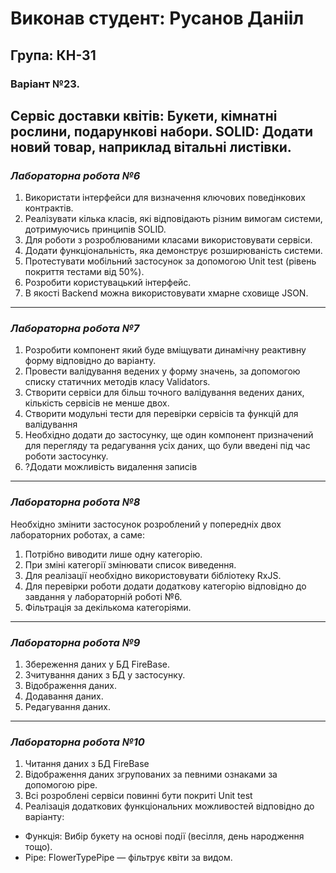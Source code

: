 # Виконав студент: Русанов Данііл #
## Група: КН-31 ##
### **Варіант №23.** ###
Сервіс доставки квітів: Букети, кімнатні рослини, подарункові набори.  SOLID: Додати новий товар, наприклад вітальні листівки.
---

### ***Лабораторна робота №6***
1. Використати інтерфейси для визначення ключових поведінкових контрактів.
2. Реалізувати кілька класів, які відповідають різним вимогам системи, дотримуючись принципів SOLID.
3. Для роботи з розроблюваними класами використовувати сервіси.
4. Додати функціональність, яка демонструє розширюваність системи.
5. Протестувати мобільний застосунок за допомогою Unit test (рівень покриття тестами від 50%).
6. Розробити користувацький інтерфейс.
7. В якості Backend можна використовувати хмарне сховище JSON.

---

### ***Лабораторна робота №7***
1. Розробити компонент який буде вміщувати динамічну реактивну форму відповідно до варіанту. 
2. Провести валідування ведених у форму значень, за допомогою списку статичних методів класу Validators. 
3. Створити сервіси для більш точного валідування ведених даних, кількість сервісів не менше двох. 
4. Створити модульні тести для перевірки сервісів та функцій для валідування
5. Необхідно додати до застосунку, ще один компонент призначений для перегляду та редагування усіх даних, що були введені під час роботи застосунку.
6. ?Додати можливість видалення записів

---

### ***Лабораторна робота №8***
Необхідно змінити застосунок розроблений у попередніх двох лабораторних роботах, а саме: 
1. Потрібно виводити лише одну категорію. 
2. При зміні категорії змінювати список виведення. 
3. Для реалізації необхідно використовувати бібліотеку RxJS. 
4. Для перевірки роботи додати додаткову категорію відповідно до завдання у лабораторній роботі №6.
5. Фільтрація за декількома категоріями.

---

### ***Лабораторна робота №9***
1. Збереження даних у БД FireBase.
2. Зчитування даних з БД у застосунку.
3. Відображення даних.
4. Додавання даних.
5. Редагування даних.

---

### ***Лабораторна робота №10***
1. Читання даних з БД FireBase
2. Відображення даних згрупованих за певними ознаками за допомогою pipe.
3. Всі розроблені сервіси повинні бути покриті Unit test
4. Реалізація додаткових функціональних можливостей відповідно до варіанту:
- Функція: Вибір букету на основі події (весілля, день народження тощо).
- Pipe: FlowerTypePipe — фільтрує квіти за видом.
